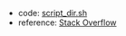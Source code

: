 - code: [script_dir.sh](../code/bash/script_dir.sh)
- reference: [Stack Overflow](https://stackoverflow.com/q/59895/14395049)

<!-- ../blob/master -->
